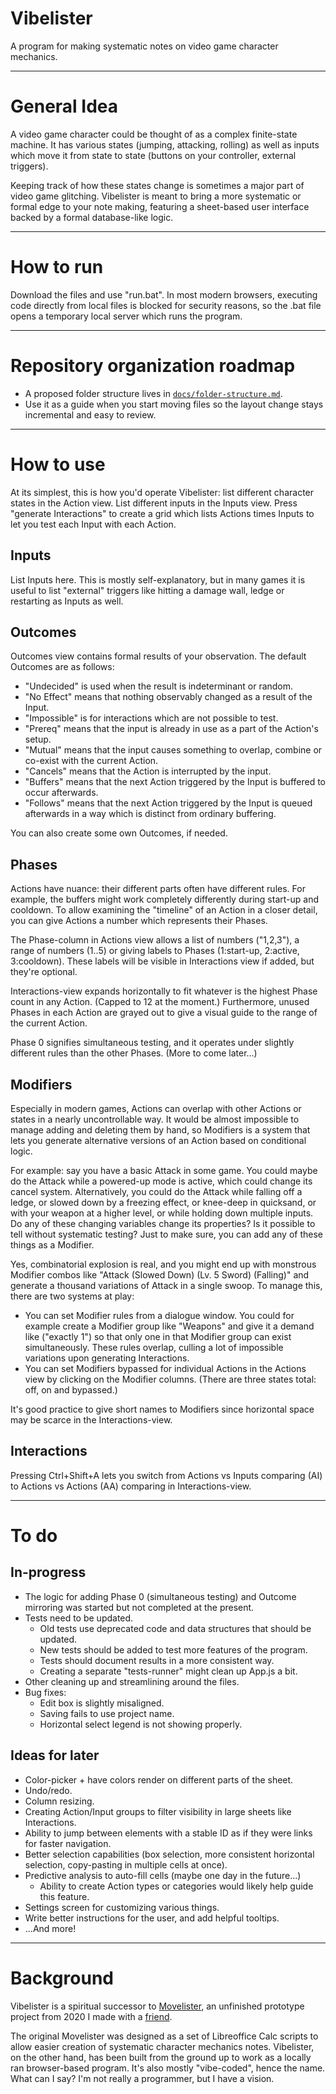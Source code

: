 # Vibelister
A program for making systematic notes on video game character mechanics.

---
# General Idea
A video game character could be thought of as a complex finite-state machine. It has various states (jumping, attacking, rolling) as well as inputs which move it from state to state (buttons on your controller, external triggers).

Keeping track of how these states change is sometimes a major part of video game glitching. Vibelister is meant to bring a more systematic or formal edge to your note making, featuring a sheet-based user interface backed by a formal database-like logic.

---
# How to run
Download the files and use "run.bat". In most modern browsers, executing code directly from local files is blocked for security reasons, so the .bat file opens a temporary local server which runs the program.

---
# Repository organization roadmap

-	A proposed folder structure lives in [`docs/folder-structure.md`](docs/folder-structure.md).
-	Use it as a guide when you start moving files so the layout change stays incremental and easy to review.

---
# How to use
At its simplest, this is how you'd operate Vibelister: list different character states in the Action view. List different inputs in the Inputs view. Press "generate Interactions" to create a grid which lists Actions times Inputs to let you test each Input with each Action.

## Inputs
List Inputs here. This is mostly self-explanatory, but in many games it is useful to list "external" triggers like hitting a damage wall, ledge or restarting as Inputs as well.

## Outcomes

Outcomes view contains formal results of your observation. The default Outcomes are as follows:
* "Undecided" is used when the result is indeterminant or random.
* "No Effect" means that nothing observably changed as a result of the Input.
* "Impossible" is for interactions which are not possible to test.
* "Prereq" means that the input is already in use as a part of the Action's setup.
* "Mutual" means that the input causes something to overlap, combine or co-exist with the current Action.
* "Cancels" means that the Action is interrupted by the input.
* "Buffers" means that the next Action triggered by the Input is buffered to occur afterwards.
* "Follows" means that the next Action triggered by the Input is queued afterwards in a way which is distinct from ordinary buffering.

You can also create some own Outcomes, if needed.

## Phases
Actions have nuance: their different parts often have different rules. For example, the buffers might work completely differently during start-up and cooldown. To allow examining the "timeline" of an Action in a closer detail, you can give Actions a number which represents their Phases.

The Phase-column in Actions view allows a list of numbers ("1,2,3"), a range of numbers (1..5) or giving labels to Phases (1:start-up, 2:active, 3:cooldown). These labels will be visible in Interactions view if added, but they're optional.

Interactions-view expands horizontally to fit whatever is the highest Phase count in any Action. (Capped to 12 at the moment.) Furthermore, unused Phases in each Action are grayed out to give a visual guide to the range of the current Action.

Phase 0 signifies simultaneous testing, and it operates under slightly different rules than the other Phases. (More to come later...)

## Modifiers
Especially in modern games, Actions can overlap with other Actions or states in a nearly uncontrollable way. It would be almost impossible to manage adding and deleting them by hand, so Modifiers is a system that lets you generate alternative versions of an Action based on conditional logic.

For example: say you have a basic Attack in some game. You could maybe do the Attack while a powered-up mode is active, which could change its cancel system. Alternatively, you could do the Attack while falling off a ledge, or slowed down by a freezing effect, or knee-deep in quicksand, or with your weapon at a higher level, or while holding down multiple inputs. Do any of these changing variables change its properties? Is it possible to tell without systematic testing? Just to make sure, you can add any of these things as a Modifier.

Yes, combinatorial explosion is real, and you might end up with monstrous Modifier combos like "Attack (Slowed Down) (Lv. 5 Sword) (Falling)" and generate a thousand variations of Attack in a single swoop. To manage this, there are two systems at play:

* You can set Modifier rules from a dialogue window. You could for example create a Modifier group like "Weapons" and give it a demand like ("exactly 1") so that only one in that Modifier group can exist simultaneously. These rules overlap, culling a lot of impossible variations upon generating Interactions.
* You can set Modifiers bypassed for individual Actions in the Actions view by clicking on the Modifier columns. (There are three states total: off, on and bypassed.)

It's good practice to give short names to Modifiers since horizontal space may be scarce in the Interactions-view.

## Interactions

Pressing Ctrl+Shift+A lets you switch from Actions vs Inputs comparing (AI) to Actions vs Actions (AA) comparing in Interactions-view.

---

# To do

## In-progress
* The logic for adding Phase 0 (simultaneous testing) and Outcome mirroring was started but not completed at the present.
* Tests need to be updated.
  * Old tests use deprecated code and data structures that should be updated.
  * New tests should be added to test more features of the program.
  * Tests should document results in a more consistent way.
  * Creating a separate "tests-runner" might clean up App.js a bit.
* Other cleaning up and streamlining around the files.
* Bug fixes:
  * Edit box is slightly misaligned.
  * Saving fails to use project name.
  * Horizontal select legend is not showing properly.

## Ideas for later
* Color-picker + have colors render on different parts of the sheet.
* Undo/redo.
* Column resizing.
* Creating Action/Input groups to filter visibility in large sheets like Interactions.
* Ability to jump between elements with a stable ID as if they were links for faster navigation.
* Better selection capabilities (box selection, more consistent horizontal selection, copy-pasting in multiple cells at once).
* Predictive analysis to auto-fill cells (maybe one day in the future...)
  * Ability to create Action types or categories would likely help guide this feature.
* Settings screen for customizing various things.
* Write better instructions for the user, and add helpful tooltips.
* ...And more!

---
# Background
Vibelister is a spiritual successor to [Movelister](https://github.com/Kazhuu/movelister), an unfinished prototype project from 2020 I made with a [friend](https://github.com/Kazhuu).

The original Movelister was designed as a set of Libreoffice Calc scripts to allow easier creation of systematic character mechanics notes. Vibelister, on the other hand, has been built from the ground up to work as a locally ran browser-based program. It's also mostly "vibe-coded", hence the name. What can I say? I'm not really a programmer, but I have a vision.
